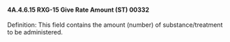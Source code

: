 #### 4A.4.6.15 RXG-15 Give Rate Amount (ST) 00332

Definition: This field contains the amount (number) of substance/treatment to be administered.
